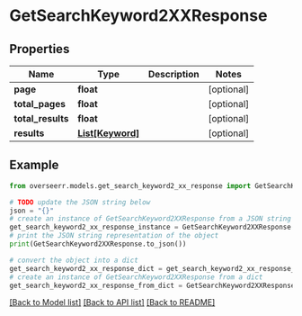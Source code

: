 # GetSearchKeyword2XXResponse


## Properties

Name | Type | Description | Notes
------------ | ------------- | ------------- | -------------
**page** | **float** |  | [optional] 
**total_pages** | **float** |  | [optional] 
**total_results** | **float** |  | [optional] 
**results** | [**List[Keyword]**](Keyword.md) |  | [optional] 

## Example

```python
from overseerr.models.get_search_keyword2_xx_response import GetSearchKeyword2XXResponse

# TODO update the JSON string below
json = "{}"
# create an instance of GetSearchKeyword2XXResponse from a JSON string
get_search_keyword2_xx_response_instance = GetSearchKeyword2XXResponse.from_json(json)
# print the JSON string representation of the object
print(GetSearchKeyword2XXResponse.to_json())

# convert the object into a dict
get_search_keyword2_xx_response_dict = get_search_keyword2_xx_response_instance.to_dict()
# create an instance of GetSearchKeyword2XXResponse from a dict
get_search_keyword2_xx_response_from_dict = GetSearchKeyword2XXResponse.from_dict(get_search_keyword2_xx_response_dict)
```
[[Back to Model list]](../README.md#documentation-for-models) [[Back to API list]](../README.md#documentation-for-api-endpoints) [[Back to README]](../README.md)


